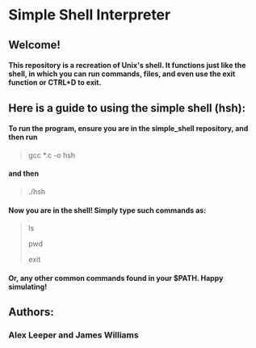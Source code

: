 # Simple Shell Interpreter

## Welcome!
#### This repository is a recreation of Unix's shell. It functions just like the shell, in which you can run commands, files, and even use the exit function or CTRL+D to exit.

## Here is a guide to using the simple shell (hsh):
#### To run the program, ensure you are in the simple_shell repository, and then run
> gcc *.c -o hsh
#### and then
> ./hsh
#### Now you are in the shell! Simply type such commands as:
> ls
> 
> pwd
> 
> exit
#### Or, any other common commands found in your $PATH. Happy simulating!
## Authors:
### Alex Leeper and James Williams

